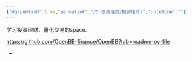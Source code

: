 ```yaml
---
{"dg-publish":true,"permalink":"/5 投资理财/投资理财/","noteIcon":""}
---
```



学习投资理财、量化交易的space.

https://github.com/OpenBB-finance/OpenBB?tab=readme-ov-file

- 